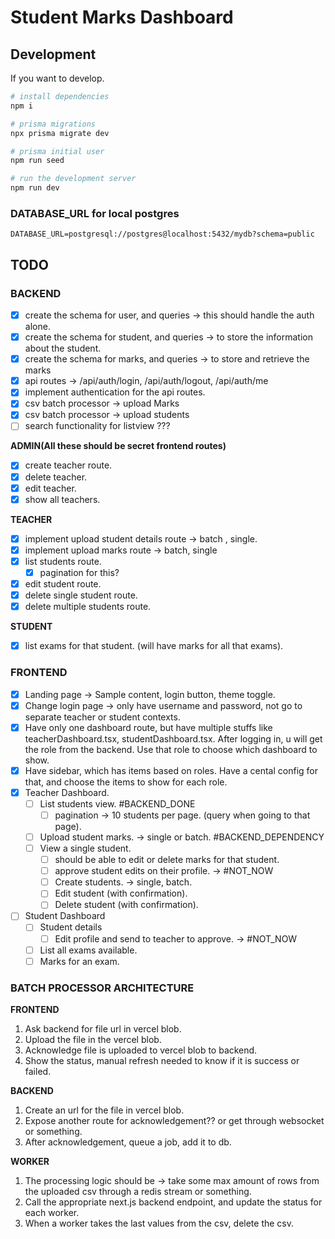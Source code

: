 # Student Marks Dashboard

## Development

If you want to develop.

```bash
# install dependencies
npm i

# prisma migrations
npx prisma migrate dev

# prisma initial user
npm run seed

# run the development server
npm run dev
```

### DATABASE_URL for local postgres

```.env
DATABASE_URL=postgresql://postgres@localhost:5432/mydb?schema=public
```

## TODO

### BACKEND

- [x] create the schema for user, and queries -> this should handle the auth alone.
- [x] create the schema for student, and queries -> to store the information about the student.
- [x] create the schema for marks, and queries -> to store and retrieve the marks
- [x] api routes -> /api/auth/login, /api/auth/logout, /api/auth/me
- [x] implement authentication for the api routes.
- [x] csv batch processor -> upload Marks
- [x] csv batch processor -> upload students
- [ ] search functionality for listview ???

**ADMIN(All these should be secret frontend routes)**
- [x] create teacher route.
- [x] delete teacher.
- [x] edit teacher.
- [x] show all teachers.

**TEACHER**
- [x] implement upload student details route -> batch , single.
- [x] implement upload marks route -> batch, single
- [x] list students route.
  - [x] pagination for this?
- [x] edit student route.
- [x] delete single student route.
- [x] delete multiple students route.

**STUDENT**
- [x] list exams for that student. (will have marks for all that exams).


### FRONTEND

- [x] Landing page -> Sample content, login button, theme toggle.
- [x] Change login page -> only have username and password, not go to separate teacher or student contexts.
- [x] Have only one dashboard route, but have multiple stuffs like teacherDashboard.tsx, studentDashboard.tsx.
        After logging in, u will get the role from the backend. Use that role to choose which dashboard to show.
- [x] Have sidebar, which has items based on roles. Have a cental config for that, and choose the items to show for each role.
- [x] Teacher Dashboard.
  - [ ] List students view. #BACKEND_DONE
    - [ ] pagination -> 10 students per page. (query when going to that page).
  - [ ] Upload student marks. -> single or batch. #BACKEND_DEPENDENCY
  - [ ] View a single student.
    - [ ] should be able to edit or delete marks for that student.
    - [ ] approve student edits on their profile. -> #NOT_NOW
    - [ ] Create students. -> single, batch.
    - [ ] Edit student (with confirmation).
    - [ ] Delete student (with confirmation).
- [ ] Student Dashboard
  - [ ] Student details
    - [ ] Edit profile and send to teacher to approve. -> #NOT_NOW
  - [ ] List all exams available.
  - [ ] Marks for an exam.

### BATCH PROCESSOR ARCHITECTURE

**FRONTEND**
1. Ask backend for file url in vercel blob.
2. Upload the file in the vercel blob.
3. Acknowledge file is uploaded to vercel blob to backend.
4. Show the status, manual refresh needed to know if it is success or failed.

**BACKEND**
1. Create an url for the file in vercel blob.
2. Expose another route for acknowledgement?? or get through websocket or something.
3. After acknowledgement, queue a job, add it to db.

**WORKER**
1. The processing logic should be -> take some max amount of rows from the uploaded csv through a redis stream or something.
2. Call the appropriate next.js backend endpoint, and update the status for each worker.
3. When a worker takes the last values from the csv, delete the csv.
